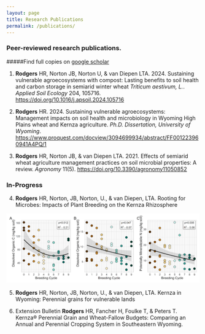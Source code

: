 ```yaml
---
layout: page
title: Research Publications
permalink: /publications/
---
```


### Peer-reviewed research publications.
#####Find full copies on [google scholar](https://scholar.google.com/citations?user=https://scholar.google.com/citations?user=rK1CuzcAAAAJ&hl=en&user=rK1CuzcAAAAJ)

1. **Rodgers** HR, Norton JB, Norton U, & van Diepen LTA. 2024. Sustaining vulnerable agroecosystems with compost: Lasting benefits to soil health and carbon storage in semiarid winter wheat *Triticum aestivum, L.*. *Applied Soil Ecology* 204, 105716. https://doi.org/10.1016/j.apsoil.2024.105716

2. **Rodgers** HR. 2024. Sustaining vulnerable agroecosystems: Management impacts on soil health and microbiology in Wyoming High Plains wheat and Kernza agriculture. *Ph.D. Dissertation, University of Wyoming*. https://www.proquest.com/docview/3094699934/abstract/FF001223960941A4PQ/1

3. **Rodgers** HR, Norton JB, & van Diepen LTA. 2021. Effects of semiarid wheat agriculture management practices on soil microbial properties: A review. *Agronomy* 11(5). https://doi.org/10.3390/agronomy11050852


### In-Progress

4. **Rodgers** HR, Norton, JB, Norton, U., & van Diepen, LTA. Rooting for Microbes: Impacts of Plant Breeding on the Kernza Rhizosphere 

![figure of rhizosphere](images/rhizo_fig.png)

5.  **Rodgers** HR, Norton, JB, Norton, U., & van Diepen, LTA. Kernza in Wyoming: Perennial grains for vulnerable lands

6. Extension Bulletin
**Rodgers** HR, Fancher H, Foulke T, & Peters T. Kernza® Perennial Grain and Wheat-Fallow Budgets: Comparing an Annual and Perennial Cropping System in Southeastern Wyoming.
